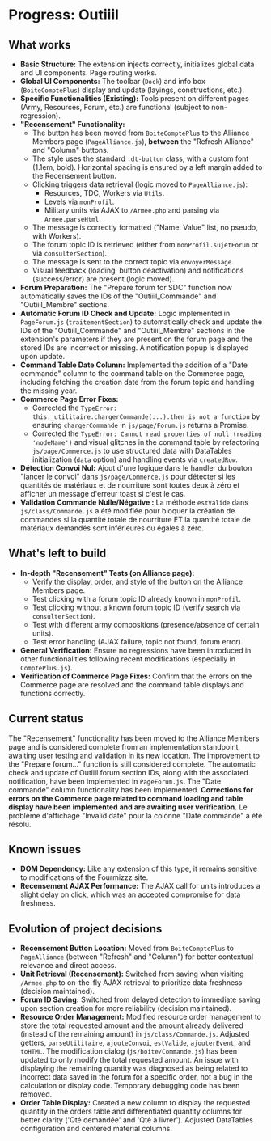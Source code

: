 # Progress: Outiiil

## What works
- **Basic Structure:** The extension injects correctly, initializes global data and UI components. Page routing works.
- **Global UI Components:** The toolbar (`Dock`) and info box (`BoiteComptePlus`) display and update (layings, constructions, etc.).
- **Specific Functionalities (Existing):** Tools present on different pages (Army, Resources, Forum, etc.) are functional (subject to non-regression).
- **"Recensement" Functionality:**
    - The button has been moved from `BoiteComptePlus` to the Alliance Members page (`PageAlliance.js`), **between** the "Refresh Alliance" and "Column" buttons.
    - The style uses the standard `.dt-button` class, with a custom font (1.1em, bold). Horizontal spacing is ensured by a left margin added to the Recensement button.
    - Clicking triggers data retrieval (logic moved to `PageAlliance.js`):
        - Resources, TDC, Workers via `Utils`.
        - Levels via `monProfil`.
        - Military units via AJAX to `/Armee.php` and parsing via `Armee.parseHtml`.
    - The message is correctly formatted ("Name: Value" list, no pseudo, with Workers).
    - The forum topic ID is retrieved (either from `monProfil.sujetForum` or via `consulterSection`).
    - The message is sent to the correct topic via `envoyerMessage`.
    - Visual feedback (loading, button deactivation) and notifications (success/error) are present (logic moved).
- **Forum Preparation:** The "Prepare forum for SDC" function now automatically saves the IDs of the "Outiiil_Commande" and "Outiiil_Membre" sections.
- **Automatic Forum ID Check and Update:** Logic implemented in `PageForum.js` (`traitementSection`) to automatically check and update the IDs of the "Outiiil_Commande" and "Outiiil_Membre" sections in the extension's parameters if they are present on the forum page and the stored IDs are incorrect or missing. A notification popup is displayed upon update.
- **Command Table Date Column:** Implemented the addition of a "Date commande" column to the command table on the Commerce page, including fetching the creation date from the forum topic and handling the missing year.
- **Commerce Page Error Fixes:**
    - Corrected the `TypeError: this._utilitaire.chargerCommande(...).then is not a function` by ensuring `chargerCommande` in `js/page/Forum.js` returns a Promise.
    - Corrected the `TypeError: Cannot read properties of null (reading 'nodeName')` and visual glitches in the command table by refactoring `js/page/Commerce.js` to use structured data with DataTables initialization (`data` option) and handling events via `createdRow`.
- **Détection Convoi Nul:** Ajout d'une logique dans le handler du bouton "lancer le convoi" dans `js/page/Commerce.js` pour détecter si les quantités de matériaux et de nourriture sont toutes deux à zéro et afficher un message d'erreur toast si c'est le cas.
- **Validation Commande Nulle/Négative :** La méthode `estValide` dans `js/class/Commande.js` a été modifiée pour bloquer la création de commandes si la quantité totale de nourriture ET la quantité totale de matériaux demandés sont inférieures ou égales à zéro.

## What's left to build
- **In-depth "Recensement" Tests (on Alliance page):**
    - Verify the display, order, and style of the button on the Alliance Members page.
    - Test clicking with a forum topic ID already known in `monProfil`.
    - Test clicking without a known forum topic ID (verify search via `consulterSection`).
    - Test with different army compositions (presence/absence of certain units).
    - Test error handling (AJAX failure, topic not found, forum error).
- **General Verification:** Ensure no regressions have been introduced in other functionalities following recent modifications (especially in `ComptePlus.js`).
- **Verification of Commerce Page Fixes:** Confirm that the errors on the Commerce page are resolved and the command table displays and functions correctly.

## Current status
The "Recensement" functionality has been moved to the Alliance Members page and is considered complete from an implementation standpoint, awaiting user testing and validation in its new location. The improvement to the "Prepare forum..." function is still considered complete. The automatic check and update of Outiiil forum section IDs, along with the associated notification, have been implemented in `PageForum.js`. The "Date commande" column functionality has been implemented. **Corrections for errors on the Commerce page related to command loading and table display have been implemented and are awaiting user verification.** Le problème d'affichage "Invalid date" pour la colonne "Date commande" a été résolu.

## Known issues
- **DOM Dependency:** Like any extension of this type, it remains sensitive to modifications of the Fourmizzz site.
- **Recensement AJAX Performance:** The AJAX call for units introduces a slight delay on click, which was an accepted compromise for data freshness.

## Evolution of project decisions
- **Recensement Button Location:** Moved from `BoiteComptePlus` to `PageAlliance` (between "Refresh" and "Column") for better contextual relevance and direct access.
- **Unit Retrieval (Recensement):** Switched from saving when visiting `/Armee.php` to on-the-fly AJAX retrieval to prioritize data freshness (decision maintained).
- **Forum ID Saving:** Switched from delayed detection to immediate saving upon section creation for more reliability (decision maintained).
- **Resource Order Management:** Modified resource order management to store the total requested amount and the amount already delivered (instead of the remaining amount) in `js/class/Commande.js`. Adjusted getters, `parseUtilitaire`, `ajouteConvoi`, `estValide`, `ajouterEvent`, and `toHTML`. The modification dialog (`js/boite/Commande.js`) has been updated to only modify the total requested amount. An issue with displaying the remaining quantity was diagnosed as being related to incorrect data saved in the forum for a specific order, not a bug in the calculation or display code. Temporary debugging code has been removed.
- **Order Table Display:** Created a new column to display the requested quantity in the orders table and differentiated quantity columns for better clarity ('Qté demandée' and 'Qté à livrer'). Adjusted DataTables configuration and centered material columns.
